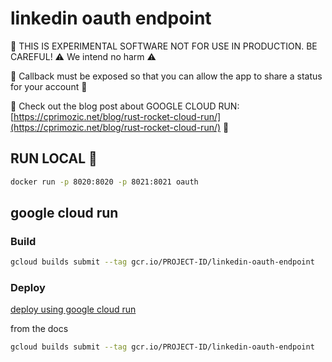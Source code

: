 # linkedin oauth endpoint

🔬 THIS IS EXPERIMENTAL SOFTWARE NOT FOR USE IN PRODUCTION.  BE CAREFUL!  ⚠️ We intend no harm ⚠️

🤖 Callback must be exposed so that you can allow the app to share a status for your account 🤖

🙏 Check out the blog post about GOOGLE CLOUD RUN: [https://cprimozic.net/blog/rust-rocket-cloud-run/](https://cprimozic.net/blog/rust-rocket-cloud-run/)  🙏

## RUN LOCAL 🛒

```sh
docker run -p 8020:8020 -p 8021:8021 oauth
```

## google cloud run

### Build

```sh
gcloud builds submit --tag gcr.io/PROJECT-ID/linkedin-oauth-endpoint
```


### Deploy

[deploy using google cloud run](https://cloud.google.com/run/docs/quickstarts/build-and-deploy?_ga=2.247509319.-199990648.1584658988#deploying_to) 

from the docs

```sh
gcloud builds submit --tag gcr.io/PROJECT-ID/linkedin-oauth-endpoint
```

